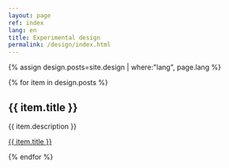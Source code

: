 ```yaml
---
layout: page
ref: index
lang: en
title: Experimental design
permalink: /design/index.html
---
```


{% assign design.posts=site.design | where:"lang", page.lang %}

{% for item in design.posts %}
  <h2>{{ item.title }}</h2>
  <p>{{ item.description }}</p>
  <p><a href="{{ item.url }}">{{ item.title }}</a></p>
{% endfor %}
